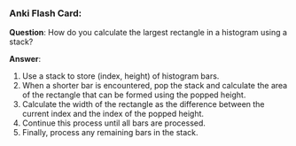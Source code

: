 ###  **Anki Flash Card:**

**Question**: How do you calculate the largest rectangle in a histogram using a stack?

**Answer**:
1. Use a stack to store (index, height) of histogram bars.
2. When a shorter bar is encountered, pop the stack and calculate the area of the rectangle that can be formed using the popped height.
3. Calculate the width of the rectangle as the difference between the current index and the index of the popped height.
4. Continue this process until all bars are processed.
5. Finally, process any remaining bars in the stack.